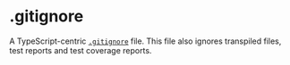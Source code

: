 # .gitignore

A TypeScript-centric [`.gitignore`](https://github.com/altnext/oss-tools/blob/main/packages/.gitignore/.gitignore) file.
This file also ignores transpiled files, test reports and test coverage reports.
